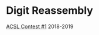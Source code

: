 # Digit Reassembly
[ACSL Contest #1](https://github.com/JasonNDao/Digit-Reassembly/blob/main/Digit%20Reassembly%20Instructions.pdf) 2018-2019
